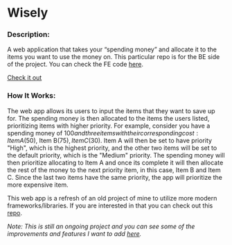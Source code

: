 # Wisely

### Description:
A web application that takes your “spending money” and allocate it to the items you want to use the money on. This particular repo is for the BE side of the project. You can check the FE code [here](https://github.com/PGalicia/Wisely-Next).

[Check it out](https://wisely-next.vercel.app/demo)

### How It Works:
The web app allows its users to input the items that they want to save up for. The spending money is then allocated to the items the users listed, prioritizing items with higher priority. For example, consider you have a spending money of $100 and three items with their corresponding cost: Item A($50), Item B($75), Item C($30). Item A will then be set to have priority "High", which is the highest priority, and the other two items will be set to the default priority, which is the "Medium" priority. The spending money will then prioritize allocating to Item A and once its complete it will then allocate the rest of the money to the next priority item, in this case, Item B and Item C. Since the last two items have the same priority, the app will prioritize the more expensive item.

This web app is a refresh of an old project of mine to utilize more modern frameworks/libraries. If you are interested in that you can check out this [repo](https://github.com/PGalicia/Wisely).

_Note: This is still an ongoing project and you can see some of the improvements and features I want to add [here](https://trello.com/b/fhsavuoY/budget-planner)._
